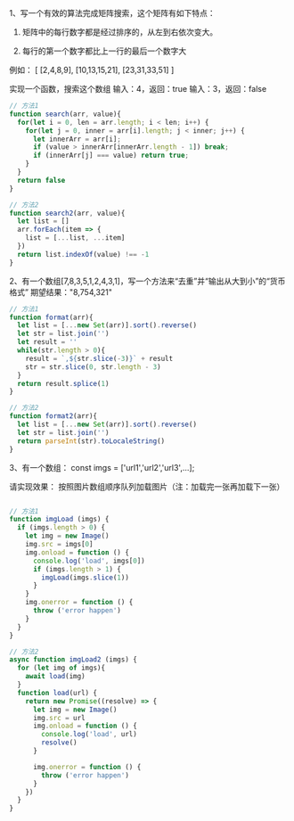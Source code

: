 1、写一个有效的算法完成矩阵搜索，这个矩阵有如下特点：

1)  矩阵中的每行数字都是经过排序的，从左到右依次变大。

2)  每行的第一个数字都比上一行的最后一个数字大

例如：
[
  [2,4,8,9],
  [10,13,15,21],
  [23,31,33,51]
]

实现一个函数，搜索这个数组
输入：4，返回：true
输入：3，返回：false

```javascript
// 方法1
function search(arr, value){
  for(let i = 0, len = arr.length; i < len; i++) {
  	for(let j = 0, inner = arr[i].length; j < inner; j++) {
      let innerArr = arr[i];
      if (value > innerArr[innerArr.length - 1]) break;
      if (innerArr[j] === value) return true;
  	}
  }
  return false
}

// 方法2
function search2(arr, value){
  let list = []
  arr.forEach(item => {
    list = [...list, ...item]
  })
  return list.indexOf(value) !== -1
}
```

2、有一个数组[7,8,3,5,1,2,4,3,1]，写一个方法来“去重”并“输出从大到小”的“货币格式”
期望结果："8,754,321"
```javascript
// 方法1
function format(arr){
  let list = [...new Set(arr)].sort().reverse()
  let str = list.join('')
  let result = ''
  while(str.length > 0){
    result = `,${str.slice(-3)}` + result
    str = str.slice(0, str.length - 3)
  }
  return result.splice(1)
}

// 方法2
function format2(arr){
  let list = [...new Set(arr)].sort().reverse()
  let str = list.join('')
  return parseInt(str).toLocaleString()
}
```

3、有一个数组：
const imgs = ['url1','url2','url3',...];

请实现效果：
按照图片数组顺序队列加载图片（注：加载完一张再加载下一张）
```javascript

// 方法1
function imgLoad (imgs) {
  if (imgs.length > 0) {
    let img = new Image()
    img.src = imgs[0]
    img.onload = function () {
      console.log('load', imgs[0])
      if (imgs.length > 1) {
        imgLoad(imgs.slice(1))
      }
    }
    img.onerror = function () {
      throw ('error happen')
    }
  }
}

// 方法2
async function imgLoad2 (imgs) {
  for (let img of imgs){
    await load(img)
  }
  function load(url) {
    return new Promise((resolve) => {
      let img = new Image()
      img.src = url
      img.onload = function () {
        console.log('load', url)
        resolve()
      }

      img.onerror = function () {
        throw ('error happen')
      }
    })
  }
}

```